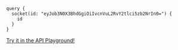 ```gql
query {
  socket(id: "eyJob3N0X3BhdGgiOiIvcnVuL2RvY2tlci5zb2NrIn0=") {
    id
  }
}
```

<a href="https://play.dagger.cloud/playground/fjnjn7cKORa" target="_blank">Try it in the API Playground!</a>
